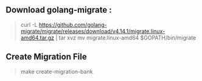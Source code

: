 ## Download golang-migrate :
>curl -L https://github.com/golang-migrate/migrate/releases/download/v4.14.1/migrate.linux-amd64.tar.gz | tar xvz
>mv migrate.linux-amd64 $GOPATH/bin/migrate

## Create Migration File
>make create-migration-bank